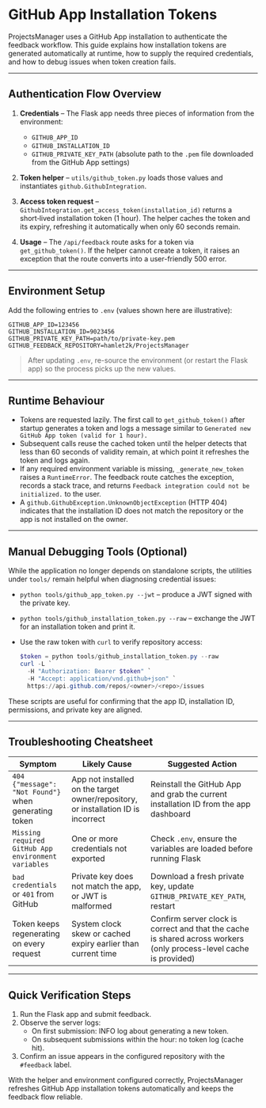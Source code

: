 # GitHub App Installation Tokens

ProjectsManager uses a GitHub App installation to authenticate the feedback workflow. This guide explains how installation tokens are generated automatically at runtime, how to supply the required credentials, and how to debug issues when token creation fails.

---

## Authentication Flow Overview

1. **Credentials** – The Flask app needs three pieces of information from the environment:
   - `GITHUB_APP_ID`
   - `GITHUB_INSTALLATION_ID`
   - `GITHUB_PRIVATE_KEY_PATH` (absolute path to the `.pem` file downloaded from the GitHub App settings)

2. **Token helper** – `utils/github_token.py` loads those values and instantiates `github.GithubIntegration`.

3. **Access token request** – `GithubIntegration.get_access_token(installation_id)` returns a short‑lived installation token (1 hour). The helper caches the token and its expiry, refreshing it automatically when only 60 seconds remain.

4. **Usage** – The `/api/feedback` route asks for a token via `get_github_token()`. If the helper cannot create a token, it raises an exception that the route converts into a user-friendly 500 error.

---

## Environment Setup

Add the following entries to `.env` (values shown here are illustrative):

```
GITHUB_APP_ID=123456
GITHUB_INSTALLATION_ID=9023456
GITHUB_PRIVATE_KEY_PATH=path/to/private-key.pem
GITHUB_FEEDBACK_REPOSITORY=hamlet2k/ProjectsManager
```

> After updating `.env`, re-source the environment (or restart the Flask app) so the process picks up the new values.

---

## Runtime Behaviour

- Tokens are requested lazily. The first call to `get_github_token()` after startup generates a token and logs a message similar to `Generated new GitHub App token (valid for 1 hour).`
- Subsequent calls reuse the cached token until the helper detects that less than 60 seconds of validity remain, at which point it refreshes the token and logs again.
- If any required environment variable is missing, `_generate_new_token` raises a `RuntimeError`. The feedback route catches the exception, records a stack trace, and returns `Feedback integration could not be initialized.` to the user.
- A `github.GithubException.UnknownObjectException` (HTTP 404) indicates that the installation ID does not match the repository or the app is not installed on the owner.

---

## Manual Debugging Tools (Optional)

While the application no longer depends on standalone scripts, the utilities under `tools/` remain helpful when diagnosing credential issues:

- `python tools/github_app_token.py --jwt` – produce a JWT signed with the private key.
- `python tools/github_installation_token.py --raw` – exchange the JWT for an installation token and print it.
- Use the raw token with `curl` to verify repository access:

  ```powershell
  $token = python tools/github_installation_token.py --raw
  curl -L `
    -H "Authorization: Bearer $token" `
    -H "Accept: application/vnd.github+json" `
    https://api.github.com/repos/<owner>/<repo>/issues
  ```

These scripts are useful for confirming that the app ID, installation ID, permissions, and private key are aligned.

---

## Troubleshooting Cheatsheet

| Symptom | Likely Cause | Suggested Action |
|---------|--------------|------------------|
| `404 {"message": "Not Found"}` when generating token | App not installed on the target owner/repository, or installation ID is incorrect | Reinstall the GitHub App and grab the current installation ID from the app dashboard |
| `Missing required GitHub App environment variables` | One or more credentials not exported | Check `.env`, ensure the variables are loaded before running Flask |
| `bad credentials` or `401` from GitHub | Private key does not match the app, or JWT is malformed | Download a fresh private key, update `GITHUB_PRIVATE_KEY_PATH`, restart |
| Token keeps regenerating on every request | System clock skew or cached expiry earlier than current time | Confirm server clock is correct and that the cache is shared across workers (only process-level cache is provided) |

---

## Quick Verification Steps

1. Run the Flask app and submit feedback.
2. Observe the server logs:
   - On first submission: INFO log about generating a new token.
   - On subsequent submissions within the hour: no token log (cache hit).
3. Confirm an issue appears in the configured repository with the `#feedback` label.

With the helper and environment configured correctly, ProjectsManager refreshes GitHub App installation tokens automatically and keeps the feedback flow reliable. 

